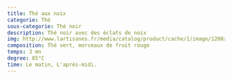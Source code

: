 ```yaml
---
title: Thé aux noix
categorie: Thé
sous-categorie: Thé noir
description: Thé noir avec des éclats de noix
img: http://www.lartisanes.fr/media/catalog/product/cache/1/image/1200x1200/9df78eab33525d08d6e5fb8d27136e95/t/h/th_-noir-ar_matis_-noix-de-coco_1.jpg
composition: Thé vert, morceaux de fruit rouge
temps: 3 mn
degree: 85°C
time: Le matin, L'après-midi.
---
```

